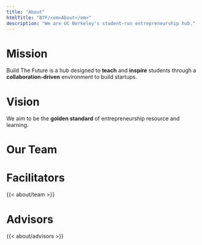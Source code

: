 ```yaml
---
title: "About"
htmlTitle: "BTF/<em>About</em>"
description: "We are UC Berkeley’s student-run entrepreneurship hub."
---
```


# Mission

Build The Future is a hub designed to **teach** and **inspire** students through a **collaboration-driven** environment to build startups.

# Vision

We aim to be the **golden standard** of entrepreneurship resource and learning.

# Our Team

# Facilitators

{{< about/team >}}

# Advisors

{{< about/advisors >}}
